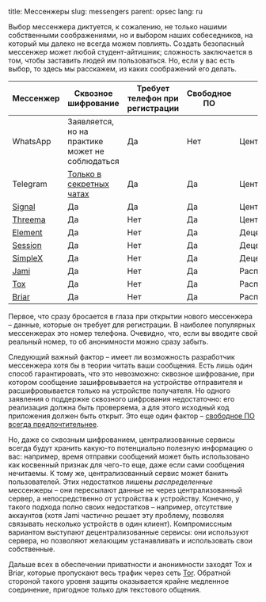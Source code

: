 title: Мессенжеры
slug: messengers
parent: opsec
lang: ru

Выбор мессенжера диктуется, к сожалению, не только нашими собственными соображениями, но и выбором наших собеседников, на который мы далеко не всегда можем повлиять. Создать безопасный мессенжер может любой студент-айтишник; сложность заключается в том, чтобы заставить людей им пользоваться. Но, если у вас есть выбор, то здесь мы расскажем, из каких соображений его делать.

| Мессенжер                                 | Сквозное шифрование                              | Требует телефон при регистрации | Свободное ПО | Топология          |
| ----------------------------------------- | ------------------------------------------------ | ------------------------------- | ------------ | ------------------ |
| WhatsApp                                  | Заявляется, но на практике может не соблюдаться  | Да                              | Нет          | Централизованный   |
| Telegram                                  | [Только в секретных чатах](/pages/telegram.html) | Да                              | Да           | Централизованный   |
| [Signal](https://signal.org/ru/download/) | Да                                               | Да                              | Да           | Централизованный   |
| [Threema](https://threema.ch/en)          | Да                                               | Нет                             | Да           | Централизованный   |
| [Element](https://element.io/)            | Да                                               | Нет                             | Да           | Децентрализованный |
| [Session](https://getsession.org/)        | Да                                               | Нет                             | Да           | Децентрализованный |
| [SimpleX](https://simplex.chat/)          | Да                                               | Нет                             | Да           | Децентрализованный |
| [Jami](https://jami.net/download/)        | Да                                               | Нет                             | Да           | Распределенный     |
| [Tox](https://tox.chat/)                  | Да                                               | Нет                             | Да           | Распределенный     |
| [Briar](https://briarproject.org/)        | Да                                               | Нет                             | Да           | Распределенный     |

Первое, что сразу бросается в глаза при открытии нового мессенжера – данные, которые он требует для регистрации. В наиболее популярных мессенжерах это номер телефона. Очевидно, что, если вы вводите свой реальный номер, то об анонимности можно сразу забыть.

Следующий важный фактор – имеет ли возможность разработчик мессенжера хотя бы в теории читать ваши сообщения. Есть лишь один способ гарантировать, что это невозможно: сквозное шифрование, при котором сообщение зашифровывается на устройстве отправителя и расшифровывается только на устройстве получателя. Но одного заявления о поддержке сквозного шифрования недостаточно: его реализация должна быть проверяема, а для этого исходный код приложения должен быть открыт. Это еще один фактор – [свободное ПО всегда предпочтительнее](/pages/foss.html).

Но, даже со сквозным шифрованием, централизованные сервисы всегда будут хранить какую-то потенциально полезную информацию о вас: например, время отправки сообщений может быть использовано как косвенный признак для чего-то еще, даже если сами сообщения нечитаемы. К тому же, централизованный сервис может банить пользователей. Этих недостатков лишены *распределенные* мессенжеры – они пересылают данные не через централизованный сервер, а непосредственно от устройства к устройству. Конечно, у такого подхода полно своих недостатков – например, отсутствие аккаунтов (хотя Jami частично решает эту проблему, позволяя связывать несколько устройств в один клиент). Компромиссным вариантом выступают децентрализованные сервисы: они используют сервера, но позволяют желающим устанавливать и использовать свои собственные.

Дальше всех в обеспечении приватности и анонимности заходят Tox и Briar, которые пропускают весь трафик через сеть [Tor](/pages/tor.html). Обратной стороной такого уровня защиты оказывается крайне медленное соединение, пригодное только для текстового общения.
